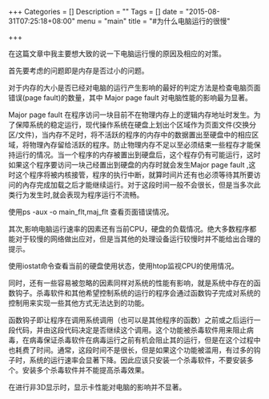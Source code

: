 +++
Categories = []
Description = ""
Tags = []
date = "2015-08-31T07:25:18+08:00"
menu = "main"
title = "#为什么电脑运行的很慢"

+++

在这篇文章中我主要想大致的说一下电脑运行慢的原因及相应的对策。

首先要考虑的问题即是内存是否过小的问题。

对于内存的大小是否已经对电脑的运行产生影响的最好的判定方法是检查电脑页面错误(page fault)的数量，其中 Major page fault 对电脑性能的影响最为显著。

Major page fault 在程序访问一块目前不在物理内存上的逻辑内存地址时发生。为了保障系统的稳定运行，现代操作系统在硬盘上划出个区域作为页面文件(交换分区/文件)，当内存不足时，将不活跃的程序的内存中的数据置出至硬盘中的相应区域，将物理內存留给活跃的程序。防止物理内存不足以至必须结束一些程存才能保持运行的情况。当一个程序的内存被置出到硬盘后，这个程存仍有可能运行，这时如果这个程序要访问一块己经置出到硬盘的内存时就会发生Major page fault ,这时这个程序将被内核接管，程序的执行中断，就算时间片还有也必须等待其所要访问的內存完成加载之后才能继续运行。对于这段时间一般不会很长，但是当多次此类行为发生时,就会表现为程序运行不流畅。

使用ps -aux -o main_flt,maj_flt 查看页面错误情况。
 
其次,影响电脑运行速率的因素还有当前CPU，硬盘的负载情况。绝大多数程序都能对于较慢的网络做出应对，但是当其他的处理设备运行较慢时并不能给出合理的提示。

使用iostat命令查看当前的硬盘使用状态，使用htop监视CPU的使用情况。

同时，还有一些容易被忽略的因素同样对系统的性能有影响，就是系统中存在的函数钩子。杀毒软件和其他希望控制系统的运行的程序会通过函数钩子完成对系统的控制用来实现一些其他方式无法达到的功能。

函数钩子即让程序在调用系统调用（也可以是其他程序的函数）之前或之后运行一段代码，并由这段代码决定是否继续这个调用。这个功能被杀毒软件用来阻止病毒，在病毒保证杀毒软件在病毒运行之前有机会阻止其的运行，但是在这个过程中也耗费了时间。通常，这段时间不是很长，但是如果这个功能被滥用，有过多的钩子时，系统的运行速率会显著下降。因此应该只安装一个杀毒软件，不要安装多个。安装多个杀毒软件并不能提高杀毒效果。

在进行非3D显示时，显示卡性能对电脑的影响并不显著。

